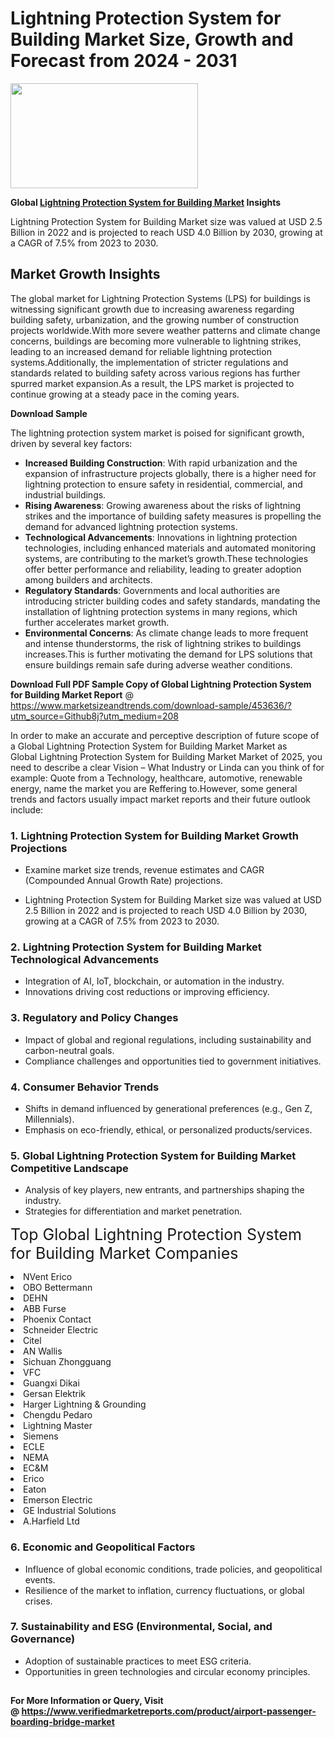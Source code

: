 <H1>Lightning Protection System for Building Market Size, Growth and Forecast from 2024 - 2031</H1><img class="aligncenter size-medium wp-image-584254" src="https://thirdeyenews.in/wp-content/uploads/2024/09/Global-Market-Research-300x168.jpeg" alt="" width="300" height="168" /><p><strong>Global&nbsp;<a href="https://www.marketsizeandtrends.com/download-sample/453636/?utm_source=Github8j?utm_medium=208">Lightning Protection System for Building Market</a> Insights</strong></p><p>Lightning Protection System for Building Market size was valued at USD 2.5 Billion in 2022 and is projected to reach USD 4.0 Billion by 2030, growing at a CAGR of 7.5% from 2023 to 2030.</p><p><h2>Market Growth Insights</h2> <p>The global market for Lightning Protection Systems (LPS) for buildings is witnessing significant growth due to increasing awareness regarding building safety, urbanization, and the growing number of construction projects worldwide.With more severe weather patterns and climate change concerns, buildings are becoming more vulnerable to lightning strikes, leading to an increased demand for reliable lightning protection systems.Additionally, the implementation of stricter regulations and standards related to building safety across various regions has further spurred market expansion.As a result, the LPS market is projected to continue growing at a steady pace in the coming years.</p> <p><strong>Download Sample</strong></p> <p>The lightning protection system market is poised for significant growth, driven by several key factors: <ul> <li><strong>Increased Building Construction</strong>: With rapid urbanization and the expansion of infrastructure projects globally, there is a higher need for lightning protection to ensure safety in residential, commercial, and industrial buildings.</li> <li><strong>Rising Awareness</strong>: Growing awareness about the risks of lightning strikes and the importance of building safety measures is propelling the demand for advanced lightning protection systems.</li> <li><strong>Technological Advancements</strong>: Innovations in lightning protection technologies, including enhanced materials and automated monitoring systems, are contributing to the market’s growth.These technologies offer better performance and reliability, leading to greater adoption among builders and architects.</li> <li><strong>Regulatory Standards</strong>: Governments and local authorities are introducing stricter building codes and safety standards, mandating the installation of lightning protection systems in many regions, which further accelerates market growth.</li> <li><strong>Environmental Concerns</strong>: As climate change leads to more frequent and intense thunderstorms, the risk of lightning strikes to buildings increases.This is further motivating the demand for LPS solutions that ensure buildings remain safe during adverse weather conditions.</li> </ul> </p> <p><span class=""><strong>Download Full PDF Sample Copy of Global Lightning Protection System for Building Market Report</strong> @ <a href="https://www.marketsizeandtrends.com/download-sample/453636/?utm_source=Github8j?utm_medium=208" target="_blank">https://www.marketsizeandtrends.com/download-sample/453636/?utm_source=Github8j?utm_medium=208</a></span></p><p>In order to make an accurate and perceptive description of future scope of a Global&nbsp;Lightning Protection System for Building Market Market as Global&nbsp;Lightning Protection System for Building Market Market of 2025, you need to describe a clear Vision &ndash; What Industry or Linda can you think of for example: Quote from a Technology, healthcare, automotive, renewable energy, name the market you are Reffering to.However, some general trends and factors usually impact market reports and their future outlook include:</p><h3>1.&nbsp;<strong>Lightning Protection System for Building Market Growth Projections</strong></h3><ul><li>Examine market size trends, revenue estimates and CAGR (Compounded Annual Growth Rate) projections.</li><li><p>Lightning Protection System for Building Market size was valued at USD 2.5 Billion in 2022 and is projected to reach USD 4.0 Billion by 2030, growing at a CAGR of 7.5% from 2023 to 2030.</p></li></ul><h3>2.&nbsp;<strong>Lightning Protection System for Building Market Technological Advancements</strong></h3><ul><li>Integration of AI, IoT, blockchain, or automation in the industry.</li><li>Innovations driving cost reductions or improving efficiency.</li></ul><h3>3.&nbsp;<strong>Regulatory and Policy Changes</strong></h3><ul><li>Impact of global and regional regulations, including sustainability and carbon-neutral goals.</li><li>Compliance challenges and opportunities tied to government initiatives.</li></ul><h3>4.&nbsp;<strong>Consumer Behavior Trends</strong></h3><ul><li>Shifts in demand influenced by generational preferences (e.g., Gen Z, Millennials).</li><li>Emphasis on eco-friendly, ethical, or personalized products/services.</li></ul><h3>5.&nbsp;<strong>Global Lightning Protection System for Building Market Competitive Landscape</strong></h3><ul><li>Analysis of key players, new entrants, and partnerships shaping the industry.</li><li>Strategies for differentiation and market penetration.</li></ul><p data-pm-slice="1 1 []"><span style="color: inherit; font-family: inherit; font-size: 25px;">Top Global Lightning Protection System for Building Market Companies</span></p><div class="" data-test-id=""><p><li>NVent Erico</li><li> OBO Bettermann</li><li> DEHN</li><li> ABB Furse</li><li> Phoenix Contact</li><li> Schneider Electric</li><li> Citel</li><li> AN Wallis</li><li> Sichuan Zhongguang</li><li> VFC</li><li> Guangxi Dikai</li><li> Gersan Elektrik</li><li> Harger Lightning & Grounding</li><li> Chengdu Pedaro</li><li> Lightning Master</li><li> Siemens</li><li> ECLE</li><li> NEMA</li><li> EC&M</li><li> Erico</li><li> Eaton</li><li> Emerson Electric</li><li> GE Industrial Solutions</li><li> A.Harfield Ltd</li></p></div><h3>6.&nbsp;<strong>Economic and Geopolitical Factors</strong></h3><ul><li>Influence of global economic conditions, trade policies, and geopolitical events.</li><li>Resilience of the market to inflation, currency fluctuations, or global crises.</li></ul><h3>7.&nbsp;<strong>Sustainability and ESG (Environmental, Social, and Governance)</strong></h3><ul><li>Adoption of sustainable practices to meet ESG criteria.</li><li>Opportunities in green technologies and circular economy principles.</li></ul><h2><strong style="font-size: 14px;">For More Information or Query, Visit @&nbsp;</strong><a style="background-color: #ffffff; font-size: 14px;" href="https://www.marketsizeandtrends.com/report/lightning-protection-system-for-building-market/" target="_blank">https://www.verifiedmarketreports.com/product/airport-passenger-boarding-bridge-market</a></h2>